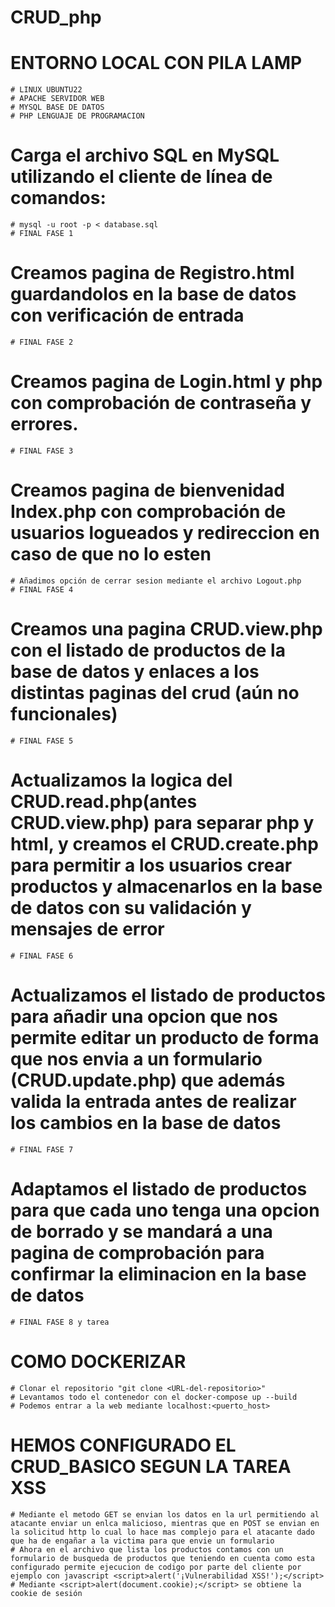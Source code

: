 # CRUD_php

# ENTORNO LOCAL CON PILA LAMP
	
	# LINUX UBUNTU22
	# APACHE SERVIDOR WEB 
	# MYSQL BASE DE DATOS
	# PHP LENGUAJE DE PROGRAMACION

# Carga el archivo SQL en MySQL utilizando el cliente de línea de comandos:

	# mysql -u root -p < database.sql
	# FINAL FASE 1

# Creamos pagina de Registro.html guardandolos en la base de datos con verificación de entrada
	# FINAL FASE 2

# Creamos pagina de Login.html y php con comprobación de contraseña y errores.
	# FINAL FASE 3

# Creamos pagina de bienvenidad Index.php con comprobación de usuarios logueados y redireccion en caso de que no lo esten
	# Añadimos opción de cerrar sesion mediante el archivo Logout.php
	# FINAL FASE 4

# Creamos una pagina CRUD.view.php con el listado de productos de la base de datos y enlaces a los distintas paginas del crud (aún no funcionales)
	# FINAL FASE 5

# Actualizamos la logica del CRUD.read.php(antes CRUD.view.php) para separar php y html, y creamos el CRUD.create.php para permitir a los usuarios crear productos y almacenarlos en la base de datos con su validación y mensajes de error
	# FINAL FASE 6

# Actualizamos el listado de productos para añadir una opcion que nos permite editar un producto de forma que nos envia a un formulario (CRUD.update.php) que además valida la entrada antes de realizar los cambios en la base de datos
	# FINAL FASE 7

# Adaptamos el listado de productos para que cada uno tenga una opcion de borrado y se mandará a una pagina de comprobación para confirmar la eliminacion en la base de datos
	# FINAL FASE 8 y tarea

# COMO DOCKERIZAR
	# Clonar el repositorio "git clone <URL-del-repositorio>"
	# Levantamos todo el contenedor con el docker-compose up --build
	# Podemos entrar a la web mediante localhost:<puerto_host> 

# HEMOS CONFIGURADO EL CRUD_BASICO SEGUN LA TAREA XSS
	# Mediante el metodo GET se envian los datos en la url permitiendo al atacante enviar un enlca malicioso, mientras que en POST se envian en la solicitud http lo cual lo hace mas complejo para el atacante dado que ha de engañar a la victima para que envie un formulario
	# Ahora en el archivo que lista los productos contamos con un formulario de busqueda de productos que teniendo en cuenta como esta configurado permite ejecucion de codigo por parte del cliente por ejemplo con javascript <script>alert('¡Vulnerabilidad XSS!');</script>
	# Mediante <script>alert(document.cookie);</script> se obtiene la cookie de sesión

